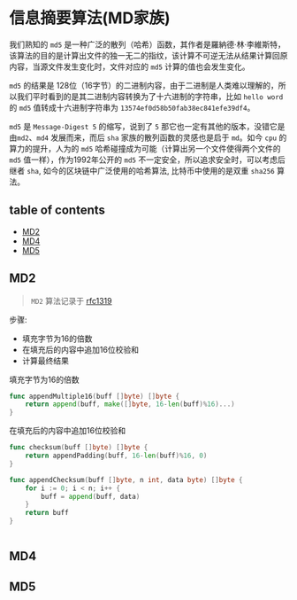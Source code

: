 # 信息摘要算法(MD家族)

我们熟知的 `md5` 是一种广泛的散列（哈希）函数，其作者是羅納德·林·李維斯特，该算法的目的是计算出文件的独一无二的指纹，该计算不可逆无法从结果计算回原内容，当源文件发生变化时，文件对应的 `md5` 计算的值也会发生变化。

`md5` 的结果是 128位（16字节）的二进制内容，由于二进制是人类难以理解的，所以我们平时看到的是其二进制内容转换为了十六进制的字符串，比如 `hello word` 的 `md5` 值转成十六进制字符串为 `13574ef0d58b50fab38ec841efe39df4`。

`md5` 是 `Message-Digest 5` 的缩写，说到了 `5` 那它也一定有其他的版本，没错它是由`md2`、`md4` 发展而来，而后 `sha` 家族的散列函数的灵感也是启于 `md`。如今 `cpu` 的算力的提升，人为的 `md5` 哈希碰撞成为可能（计算出另一个文件使得两个文件的 `md5` 值一样），作为1992年公开的 `md5` 不一定安全，所以追求安全时，可以考虑后继者 `sha`, 如今的区块链中广泛使用的哈希算法, 比特币中使用的是双重 `sha256` 算法。

## table of contents
+ [MD2](#MD2)
+ [MD4](#MD4)
+ [MD5](#MD5)

## MD2
> `MD2` 算法记录于 [rfc1319](https://datatracker.ietf.org/doc/html/rfc1319)

步骤:
+ 填充字节为16的倍数
+ 在填充后的内容中追加16位校验和
+ 计算最终结果

填充字节为16的倍数
```go
func appendMultiple16(buff []byte) []byte {
	return append(buff, make([]byte, 16-len(buff)%16)...)
}
```

在填充后的内容中追加16位校验和
```go
func checksum(buff []byte) []byte {
	return appendPadding(buff, 16-len(buff)%16, 0)
}

func appendChecksum(buff []byte, n int, data byte) []byte {
	for i := 0; i < n; i++ {
		buff = append(buff, data)
	}
	return buff
}



```

## MD4


## MD5